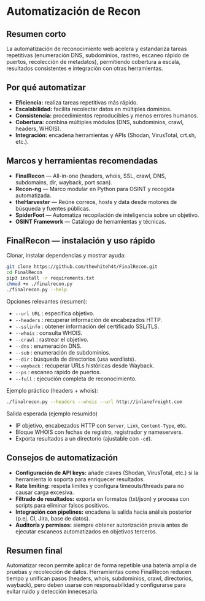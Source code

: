 # Automatización de Recon

Resumen corto
-------------
La automatización de reconocimiento web acelera y estandariza tareas repetitivas (enumeración DNS, subdominios, rastreo, escaneo rápido de puertos, recolección de metadatos), permitiendo cobertura a escala, resultados consistentes e integración con otras herramientas.

Por qué automatizar
-------------------
- **Eficiencia:** realiza tareas repetitivas más rápido.
- **Escalabilidad:** facilita recolectar datos en múltiples dominios.
- **Consistencia:** procedimientos reproducibles y menos errores humanos.
- **Cobertura:** combina múltiples módulos (DNS, subdominios, crawl, headers, WHOIS).
- **Integración:** encadena herramientas y APIs (Shodan, VirusTotal, crt.sh, etc.).

Marcos y herramientas recomendadas
---------------------------------
- **FinalRecon** — All-in-one (headers, whois, SSL, crawl, DNS, subdomains, dir, wayback, port scan).  
- **Recon-ng** — Marco modular en Python para OSINT y recogida automatizada.  
- **theHarvester** — Reúne correos, hosts y data desde motores de búsqueda y fuentes públicas.  
- **SpiderFoot** — Automatiza recopilación de inteligencia sobre un objetivo.  
- **OSINT Framework** — Catálogo de herramientas y técnicas.

FinalRecon — instalación y uso rápido
------------------------------------
Clonar, instalar dependencias y mostrar ayuda:

```bash
git clone https://github.com/thewhiteh4t/FinalRecon.git
cd FinalRecon
pip3 install -r requirements.txt
chmod +x ./finalrecon.py
./finalrecon.py --help
```

Opciones relevantes (resumen):
- `--url URL`     : especifica objetivo.  
- `--headers`     : recuperar información de encabezados HTTP.  
- `--sslinfo`     : obtener información del certificado SSL/TLS.  
- `--whois`       : consulta WHOIS.  
- `--crawl`       : rastrear el objetivo.  
- `--dns`         : enumeración DNS.  
- `--sub`         : enumeración de subdominios.  
- `--dir`         : búsqueda de directorios (usa wordlists).  
- `--wayback`     : recuperar URLs históricas desde Wayback.  
- `--ps`          : escaneo rápido de puertos.  
- `--full`        : ejecución completa de reconocimiento.

Ejemplo práctico (headers + whois):
```bash
./finalrecon.py --headers --whois --url http://inlanefreight.com
```

Salida esperada (ejemplo resumido)
- IP objetivo, encabezados HTTP con `Server`, `Link`, `Content-Type`, etc.  
- Bloque WHOIS con fechas de registro, registrador y nameservers.  
- Exporta resultados a un directorio (ajustable con `-cd`).

Consejos de automatización
--------------------------
- **Configuración de API keys:** añade claves (Shodan, VirusTotal, etc.) si la herramienta lo soporta para enriquecer resultados.  
- **Rate limiting:** respeta límites y configura timeouts/threads para no causar carga excesiva.  
- **Filtrado de resultados:** exporta en formatos (txt/json) y procesa con scripts para eliminar falsos positivos.  
- **Integración con pipelines:** encadena la salida hacia análisis posterior (p.ej. CI, Jira, base de datos).  
- **Auditoría y permisos:** siempre obtener autorización previa antes de ejecutar escaneos automatizados en objetivos terceros.

Resumen final
-------------
Automatizar recon permite aplicar de forma repetible una batería amplia de pruebas y recolección de datos. Herramientas como FinalRecon reducen tiempo y unifican pasos (headers, whois, subdominios, crawl, directorios, wayback), pero deben usarse con responsabilidad y configurarse para evitar ruido y detección innecesaria.
